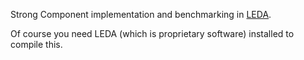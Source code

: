 Strong Component implementation and benchmarking in [LEDA](http://en.wikipedia.org/wiki/Library_of_Efficient_Data_types_and_Algorithms).

Of course you need LEDA (which is proprietary software) installed to compile this.
